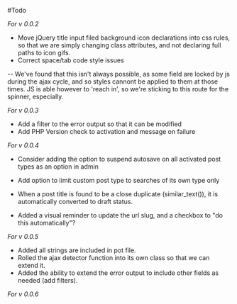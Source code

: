 #Todo

_For v 0.0.2_
 
* Move jQuery title input filed background icon declarations into css rules, so that we are simply changing class attributes, and not declaring full paths to icon gifs.
* Correct space/tab code style issues

-- We've found that this isn't always possible, as some field are locked by js during the ajax cycle, and so styles cannont be applied to them at those times. JS is able however to 'reach in', so we're sticking to this route for the spinner, especially.


_For v 0.0.3_

* Add a filter to the error output so that it can be modified
* Add PHP Version check to activation and message on failure

_For v 0.0.4_

* Consider adding the option to suspend autosave on all activated post types as an option in admin
* Add option to limit custom post type to searches of its own type only

* When a post title is found to be a close duplicate (similar_text()), it is automatically converted to draft status.
* Added a visual reminder to update the url slug, and a checkbox to "do this automatically"?


_For v 0.0.5_

* Added all strings are included in pot file.
* Rolled the ajax detector function into its own class so that we can extend it. 
* Added the ability to extend the error output to include other fields as needed (add filters).

_For v 0.0.6_
